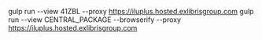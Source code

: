 gulp run --view 41ZBL --proxy https://iluplus.hosted.exlibrisgroup.com
gulp run --view CENTRAL_PACKAGE --browserify --proxy https://iluplus.hosted.exlibrisgroup.com
